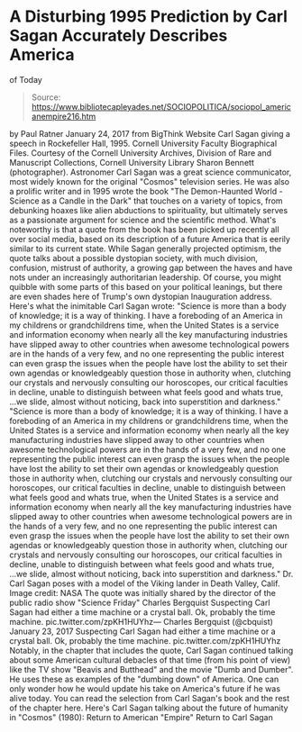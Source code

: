 # A Disturbing 1995 Prediction by Carl Sagan Accurately Describes America 
of Today

> Source: https://www.bibliotecapleyades.net/SOCIOPOLITICA/sociopol_americanempire216.htm

by Paul Ratner
January 24, 2017 from BigThink Website
Carl Sagan giving a speech in Rockefeller Hall, 1995.
Cornell University Faculty Biographical Files.
Courtesy of the Cornell University Archives,
Division of Rare and Manuscript Collections,
Cornell University Library
Sharon Bennett (photographer).
Astronomer Carl Sagan was a great science communicator, most widely known for the original "Cosmos" television series.
He was also a prolific writer and in 1995 wrote the book "The Demon-Haunted World - Science as a Candle in the Dark" that touches on a variety of topics, from debunking hoaxes like alien abductions to spirituality, but ultimately serves as a passionate argument for science and the scientific method.
What's noteworthy is that a quote from the book has been picked up recently all over social media, based on its description of a future America that is eerily similar to its current state.
While Sagan generally projected optimism, the quote talks about a possible dystopian society, with much division, confusion, mistrust of authority, a growing gap between the haves and have nots under an increasingly authoritarian leadership.
Of course, you might quibble with some parts of this based on your political leanings, but there are even shades here of Trump's own dystopian Inauguration address.
Here's what the inimitable Carl Sagan wrote:
"Science is more than a body of knowledge; it is a way of thinking. I have a foreboding of an America in my childrens or grandchildrens time, when the United States is a service and information economy when nearly all the key manufacturing industries have slipped away to other countries when awesome technological powers are in the hands of a very few, and no one representing the public interest can even grasp the issues when the people have lost the ability to set their own agendas or knowledgeably question those in authority when, clutching our crystals and nervously consulting our horoscopes, our critical faculties in decline, unable to distinguish between what feels good and whats true, ...we slide, almost without noticing, back into superstition and darkness."
"Science is more than a body of knowledge; it is a way of thinking.
I have a foreboding of an America in my childrens or grandchildrens time,
when the United States is a service and information economy when nearly all the key manufacturing industries have slipped away to other countries when awesome technological powers are in the hands of a very few, and no one representing the public interest can even grasp the issues when the people have lost the ability to set their own agendas or knowledgeably question those in authority when, clutching our crystals and nervously consulting our horoscopes, our critical faculties in decline, unable to distinguish between what feels good and whats true,
when the United States is a service and information economy
when nearly all the key manufacturing industries have slipped away to other countries
when awesome technological powers are in the hands of a very few, and no one representing the public interest can even grasp the issues
when the people have lost the ability to set their own agendas or knowledgeably question those in authority
when, clutching our crystals and nervously consulting our horoscopes, our critical faculties in decline, unable to distinguish between what feels good and whats true,
...we slide, almost without noticing, back into superstition and darkness."
Dr. Carl Sagan poses with a model
of the Viking lander in Death Valley, Calif.
Image credit: NASA
The quote was initially shared by
the director of the public radio show
"Science Friday" Charles Bergquist
Suspecting Carl Sagan had either a time machine or a crystal ball. Ok, probably the time machine. pic.twitter.com/zpKH1HUYhz— Charles Bergquist (@cbquist) January 23, 2017
Suspecting Carl Sagan had either a time machine or a crystal ball. Ok, probably the time machine. pic.twitter.com/zpKH1HUYhz
Notably, in the chapter that includes the quote, Carl Sagan continued talking about some American cultural debacles of that time (from his point of view) like the TV show "Beavis and Butthead" and the movie "Dumb and Dumber".
He uses these as examples of the "dumbing down" of America. One can only wonder how he would update his take on America's future if he was alive today.
You can read the selection from Carl Sagan's book and the rest of the chapter here.
Here's Carl Sagan talking about the future of humanity in "Cosmos" (1980):
Return to American "Empire"
Return to Carl Sagan
